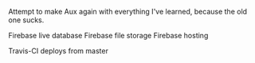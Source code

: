 Attempt to make Aux again with everything I've learned, because the old one sucks.

Firebase live database
Firebase file storage
Firebase hosting

Travis-CI deploys from master
